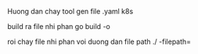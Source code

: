 Huong dan chay tool gen file .yaml k8s

build ra file nhi phan 
go build -o <tenfile>

roi chay file nhi phan voi duong dan file path
./<ten file nhi phan> -filepath=<file-path>